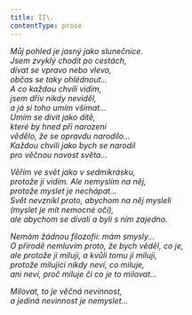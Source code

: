 ```yaml
---
title: II\.
contentType: prose
---
```


_Můj pohled je jasný jako slunečnice.  
Jsem zvyklý chodit po cestách,  
dívat se vpravo nebo vlevo,  
občas se taky ohlédnout…  
A co každou chvíli vidím,  
jsem dřív nikdy neviděl,  
a já si toho umím všímat…  
Umím se divit jako dítě,  
které by hned při narození  
vědělo, že se opravdu narodilo…  
Každou chvíli jako bych se narodil  
pro věčnou novost světa…_

_Věřím ve svět jako v sedmikrásku,  
protože ji vidím. Ale nemyslím na něj,  
protože myslet je nechápat…  
Svět nevznikl proto, abychom na něj mysleli  
(myslet je mít nemocné oči),  
ale abychom se dívali a byli s ním zajedno._

_Nemám žádnou filozofii: mám smysly…  
O přírodě nemluvím proto, že bych věděl, co je,  
ale protože ji miluji, a kvůli tomu ji miluji,  
protože milující nikdy neví, co miluje,  
ani neví, proč miluje či co je to milovat…_

_Milovat, to je věčná nevinnost,  
a jediná nevinnost je nemyslet…_
